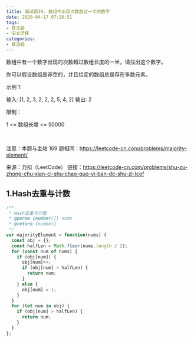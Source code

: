 ```yaml
---
title: 面试题39. 数组中出现次数超过一半的数字
date: 2020-04-17 07:26:51
tags:
- 算法题
- 旧文迁移
categories:
- 算法题
---
```



数组中有一个数字出现的次数超过数组长度的一半，请找出这个数字。
 

你可以假设数组是非空的，并且给定的数组总是存在多数元素。

<!-- more -->

示例 1:

输入: [1, 2, 3, 2, 2, 2, 5, 4, 2]
输出: 2
 

限制：

1 <= 数组长度 <= 50000

 

注意：本题与主站 169 题相同：https://leetcode-cn.com/problems/majority-element/

来源：力扣（LeetCode）
链接：https://leetcode-cn.com/problems/shu-zu-zhong-chu-xian-ci-shu-chao-guo-yi-ban-de-shu-zi-lcof

## 1.Hash去重与计数

```js
/**
 * Hash去重与计数
 * @param {number[]} nums
 * @return {number}
 */
var majorityElement = function(nums) {
  const obj = {};
  const halfLen = Math.floor(nums.length / 2);
  for (const num of nums) {
    if (obj[num]) {
      obj[num]++;
      if (obj[num] > halfLen) {
        return num;
      }
    } else {
      obj[num] = 1;
    }
  }
  for (let num in obj) {
    if (obj[num] > halfLen) {
      return num;
    }
  }
};
```
